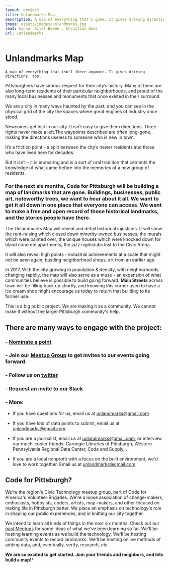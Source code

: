 ```yaml
---
layout: project
title: Unlandmarks Map
description: A map of everything that's gone. It gives driving directions, too.
image: assets/images/unlandmarks.jpg
lead: Connor Sites-Bowen , Christian Gass
url: /unlandmarks
---
```

# Unlandmarks Map
```
A map of everything that isn't there anymore. It gives driving directions, too.
```

Pittsburghers have serious respect for their city’s history. Many of them are also long-term residents of their particular neighborhoods, and proud of the many local businesses and monuments that once existed in their surround.

We are a city in many ways haunted by the past, and you can see in the physical grid of the city the spaces where great engines of industry once stood.

Newcomes get lost in our city. It isn’t easy to give them directions. Three rights never make a left.The waypoints described are often long-gone, making the directions useless to someone who is new in town.

It’s a friction point - a split between the city’s newer residents and those who have lived here for decades.

But it isn’t - it is endearing and is a sort of oral tradition that cements the knowledge of what came before into the memories of a new group of residents.

### **For the next six months, Code for Pittsburgh will be building a map of landmarks that are gone. Buildings, businesses, public art, noteworthy trees, we want to hear about it all. We want to get it all down in one place that everyone can access. We want to make a free and open record of those historical landmarks, and the stories people have there.**

The Unlandmarks Map will reveal and detail historical injustices. It will show the rent-raising which closed down minority-owned businesses, the murals which were painted over, the unique houses which were knocked down for bland concrete apartments, the jazz nightclubs lost to the Civic Arena.

It will also reveal high points - industrial achievements at a scale that might not be seen again, bustling neighborhood shops, art from an earlier age.

In 2017, With the city growing in population & density, with neighborhoods changing rapidly, the map will also serve as a muse - an expansion of what communities believe is possible to build going forward. **Main Streets** across town will be filling back up shortly, and knowing *this* corner used to have a ice cream shop might encourage us today to return that building to its former use.

This is a big public project. We are making it as a community. We cannot make it without the larger Pittsburgh community's help.

## There are many ways to engage with the project:
### -  **[Nominate a point](https://goo.gl/forms/4Zm4Mxx2sneri0sJ2)**
### -  Join our [Meetup Group](https://www.meetup.com/codeforpgh/) to get invites to our events going forward.
### - Follow us on [twitter](https://twitter.com/codeforpgh)
### - [Request an invite to our Slack](https://goo.gl/forms/Hl97wNK7NtjU8WO93)
### - More:

- If you have questions for us, email us at unlandmarks@gmail.com

- If you have lots of data points to submit, email us at unlandmarks@gmail.com.

- If you are a journalist, email us at unlandmarks@gmail.com, or interview our much-cooler friends: Carnegie Libraries of Pittsburgh, Western Pennsylvania Regional Data Center, Code and Supply, .

- If you are a local nonprofit with a focus on the built environment, we'd love to work together. Email us at unlandmarks@gmail.com.

## Code for Pittsburgh?

We're the region's Civic Technology meetup group, part of Code for America's Volunteer Brigades. We're a loose association of change-makers, enthusiasts, hobbyists, coders, artists, map-makers, and other focused on making life in Pittsburgh better. We place an emphasis on technology's role in shaping our public experiences, and in knitting our city together.

We intend to learn all kinds of things in the next six months. Check out our [past Meetups](https://www.meetup.com/codeforpgh/#past) for some ideas of what we've been learning so far. We'll be hosting learning events as we build the technology. We'll be hosting community events to record landmarks. We'll be hosting online methods of adding data, and, eventually, verify, research, etc.

**We are so excited to get started. Join your friends and neighbors, and lets build a map!***
